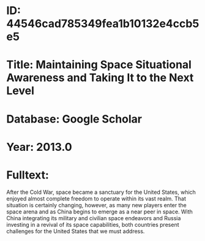 # ID: 44546cad785349fea1b10132e4ccb5e5
# Title: Maintaining Space Situational Awareness and Taking It to the Next Level
# Database: Google Scholar
# Year: 2013.0
# Fulltext:
After the Cold War, space became a sanctuary for the United States, which enjoyed almost complete freedom to operate within its vast realm.
That situation is certainly changing, however, as many new players enter the space arena and as China begins to emerge as a near peer in space.
With China integrating its military and civilian space endeavors and Russia investing in a revival of its space capabilities, both countries present challenges for the United States that we must address.